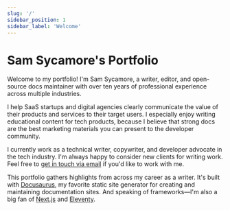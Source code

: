 ```yaml
---
slug: '/'
sidebar_position: 1
sidebar_label: 'Welcome'
---
```


# Sam Sycamore's Portfolio

Welcome to my portfolio!
I'm Sam Sycamore, a writer, editor, and open-source docs maintainer with over ten years of professional experience across multiple industries.

I help SaaS startups and digital agencies clearly communicate the value of their products and services to their target users.
I especially enjoy writing educational content for tech products, because I believe that strong docs are the best marketing materials you can present to the developer community.

I currently work as a technical writer, copywriter, and developer advocate in the tech industry.
I'm always happy to consider new clients for writing work.
Feel free to [get in touch via email](mailto:samatsycamoredotgarden) if you'd like to work with me.

This portfolio gathers highlights from across my career as a writer.
It's built with [Docusaurus](https://www.docusaurus.io/), my favorite static site generator for creating and maintaining documentation sites.
And speaking of frameworks—I'm also a big fan of [Next.js](https://nextjs.org/) and [Eleventy](https://11ty.dev/).

